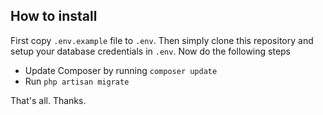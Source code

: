 ## How to install

First copy `.env.example` file to `.env`. Then simply clone this repository and setup your database credentials in `.env`. Now do the following steps

 - Update Composer by running `composer update`
 - Run  `php artisan migrate`

That's all. Thanks.
